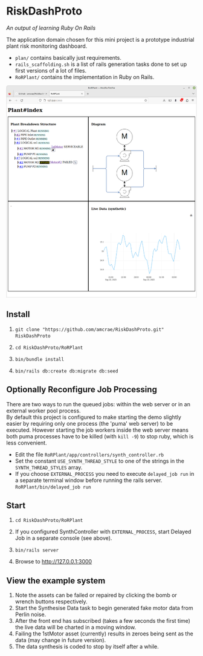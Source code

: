 # RiskDashProto
*An output of learning Ruby On Rails*

The application domain chosen for this mini project is a prototype industrial plant risk monitoring dashboard.

* `plan/` contains basically just requirements.
* `rails_scaffolding.sh` is a list of rails generation tasks done to set up first versions of a lot of files.
* `RoRPlant/` contains the implementation in Ruby on Rails.

<img src='./screenshots/RiskDashProto%20Screenshot%20from%202023-09-22%2014-35.png' alt="Recent screenshot showing a live graph and a motor disabled">


## Install

1. `git clone "https://github.com/amcrae/RiskDashProto.git" RiskDashProto`

2. `cd RiskDashProto/RoRPlant`

3. `bin/bundle install`

4. `bin/rails db:create db:migrate db:seed`

## Optionally Reconfigure Job Processing
There are two ways to run the queued jobs: within the web server or in an external worker pool process.  
By default this project is configured to make starting the demo slightly easier by requiring only one process (the 'puma' web server) to be executed. However starting the job workers inside the web server means both puma processes have to be killed (with `kill -9`) to stop ruby, which is less convenient.

 * Edit the file `RoRPlant/app/controllers/synth_controller.rb`
 * Set the constant `USE_SYNTH_THREAD_STYLE` to one of the strings in the `SYNTH_THREAD_STYLES` array.
 * If you choose `EXTERNAL_PROCESS` you need to execute `delayed_job run` in a separate terminal window before running the rails server. `RoRPlant/bin/delayed_job run`

## Start

1. `cd RiskDashProto/RoRPlant`

2. If you configured SynthController with `EXTERNAL_PROCESS`, start Delayed Job in a separate console (see above).

3. `bin/rails server`

4. Browse to http://127.0.0.1:3000

## View the example system

1. Note the assets can be failed or repaired by clicking the bomb or wrench buttons respectively.
2. Start the Synthesise Data task to begin generated fake motor data from Perlin noise.
3. After the front end has subscribed (takes a few seconds the first time) the live data will be charted in a moving window.
4. Failing the 1stMotor asset (currently) results in zeroes being sent as the data (may change in future version).
5. The data synthesis is coded to stop by itself after a while.

